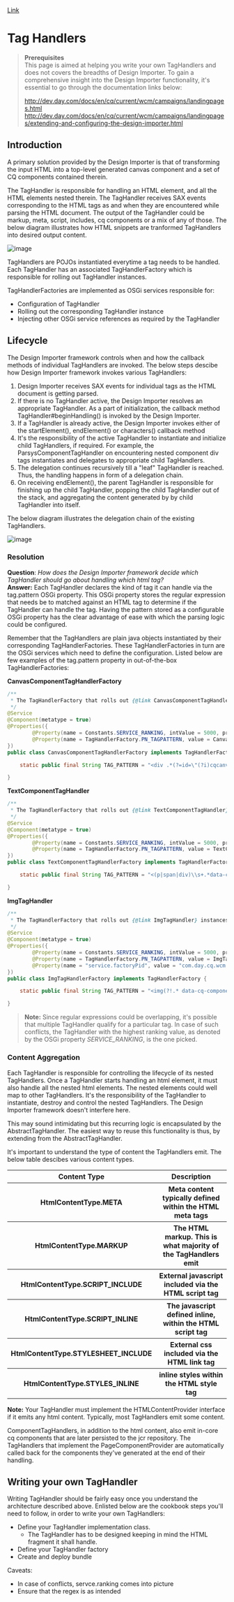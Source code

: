 [Link](#resolution)

# Tag Handlers

> **Prerequisites**   
> This page is aimed at helping you write your own TagHandlers and does not covers the breadths of Design Importer. To gain a comprehensive insight into the Design Importer functionality, it's essential to go through the documentation links below:     
>    
> http://dev.day.com/docs/en/cq/current/wcm/campaigns/landingpages.html   
> http://dev.day.com/docs/en/cq/current/wcm/campaigns/landingpages/extending-and-configuring-the-design-importer.html


## Introduction

A primary solution provided by the Design Importer is that of transforming the input HTML into a top-level generated canvas component and a set of CQ components contained therein. 

The TagHandler is responsible for handling an HTML element, and all the HTML elements nested therein. The TagHandler receives SAX events corresponding to the HTML tags as and when they are encountered while parsing the HTML document. The output of the TagHandler could be markup, meta, script, includes, cq components or a mix of any of those. The below diagram illustrates how HTML snippets are tranformed TagHandlers into desired output content.

![image](/apathela/designimporter-sdk/raw/diagrams/wiki/images/taghandlerintro.png)

TagHandlers are POJOs instantiated everytime a tag needs to be handled. Each TagHandler has an associated TagHandlerFactory which is responsible for rolling out TagHandler instances.

TagHandlerFactories are implemented as OSGi services responsible for:

- Configuration of TagHandler
- Rolling out the corresponding TagHandler instance
- Injecting other OSGi service references as required by the TagHandler

## Lifecycle

The Design Importer framework controls when and how the callback methods of individual TagHandlers are invoked. The below steps descibe how Design Importer framework invokes various TagHandlers:

1. Design Importer receives SAX events for individual tags as the HTML document is getting parsed.
2. If there is no TagHandler active, the Design Importer resolves an appropriate TagHandler. As a part of initialization, the callback method TagHandler#beginHandling() is invoked by the Design Importer.
3. If a TagHandler is already active, the Design Importer invokes either of the startElement(), endElement() or characters() callback method
4. It's the responsibility of the active TagHandler to instantiate and initialize child TagHandlers, if required. For example, the ParsysComponentTagHandler on encountering nested component div tags instantiates and delegates to appropriate child TagHandlers.
5. The delegation continues recursively till a "leaf" TagHandler is reached. Thus, the handling happens in form of a delegation chain.
6. On receiving endElement(), the parent TagHandler is responsible for finishing up the child TagHandler, popping the child TagHandler out of the stack, and aggregating the content generated by by child TagHandler into itself.

The below diagram illustrates the delegation chain of the existing TagHandlers.

![image](/apathela/designimporter-sdk/raw/diagrams/wiki/images/taghandlerdelegation.png)

### Resolution

**Question**: *How does the Design Importer framework decide which TagHandler should go about handling which html tag?*   
**Answer:** Each TagHandler declares the kind of tag it can handle via the tag.pattern OSGi property. This OSGi property stores the regular expression that needs be to matched against an HTML tag to determine if the TagHandler can handle the tag. Having the pattern stored as a configurable OSGi property has the clear advantage of ease with which the parsing logic could be configured.

Remember that the TagHandlers are plain java objects instantiated by their corresponding TagHandlerFactories. These TagHandlerFactories in turn are the OSGi services which need to define the configuration. Listed below are few examples of the tag.pattern property in out-of-the-box TagHandlerFactories:

**CanvasComponentTagHandlerFactory**

```java
/**
 * The TagHandlerFactory that rolls out {@link CanvasComponentTagHandler} instances
 */
@Service
@Component(metatype = true)
@Properties({
        @Property(name = Constants.SERVICE_RANKING, intValue = 5000, propertyPrivate = false),
        @Property(name = TagHandlerFactory.PN_TAGPATTERN, value = CanvasComponentTagHandlerFactory.TAG_PATTERN)
})
public class CanvasComponentTagHandlerFactory implements TagHandlerFactory {

	static public final String TAG_PATTERN = "<div .*(?=id=\"(?i)cqcanvas\").*>";

}
```

**TextComponentTagHandler**    

```java
/**
 * The TagHandlerFactory that rolls out {@link TextComponentTagHandler} instances
 */
@Service
@Component(metatype = true)
@Properties({
        @Property(name = Constants.SERVICE_RANKING, intValue = 5000, propertyPrivate = false),
        @Property(name = TagHandlerFactory.PN_TAGPATTERN, value = TextComponentTagHandlerFactory.TAG_PATTERN)
})
public class TextComponentTagHandlerFactory implements TagHandlerFactory {

	static public final String TAG_PATTERN = "<(p|span|div)\\s+.*data-cq-component=\"(?i)text\".*?>";

}
```    

**ImgTagHandler**    

```java
/**
 * The TagHandlerFactory that rolls out {@link ImgTagHandler} instances
 */
@Service
@Component(metatype = true)
@Properties({
        @Property(name = Constants.SERVICE_RANKING, intValue = 5000, propertyPrivate = false),
        @Property(name = TagHandlerFactory.PN_TAGPATTERN, value = ImgTagHandlerFactory.TAG_PATTERN),
        @Property(name = "service.factoryPid", value = "com.day.cq.wcm.designimporter.api.TagHandler")
})
public class ImgTagHandlerFactory implements TagHandlerFactory {

	static public final String TAG_PATTERN = "<img(?!.* data-cq-component=\"(?i)image\").*>";

}
```

> **Note:** Since regular expressions could be overlapping, it's possible that multiple TagHandler qualify for a particular tag. In case of such conflicts, the TagHandler with the highest ranking value, as denoted by the OSGi property *SERVICE_RANKING*, is the one picked.

### Content Aggregation

Each TagHandler is responsible for controlling the lifecycle of its nested TagHandlers. Once a TagHandler starts handling an html element, it must also handle all the nested html elements. The nested elements could well map to other TagHandlers. It's the responsibility of the TagHandler to instantiate, destroy and control the nested TagHandlers. The Design Importer framework doesn't interfere here.

This may sound intimidating but this recurring logic is encapsulated by the AbstractTagHandler. The easiest way to reuse this functionality is thus, by extending from the AbstractTagHandler.

It's important to understand the type of content the TagHandlers emit. The below table descibes various content types.
<table>

<tr>
<th>Content Type</th>
<th>Description</th>
</tr>

<tr>
<th>HtmlContentType.META</th>
<th>Meta content typically defined within the HTML meta tags</th>
</tr>

<tr>
<th>HtmlContentType.MARKUP</th>
<th>The HTML markup. This is what majority of the TagHandlers emit</th>
</tr>

<tr>
<th>HtmlContentType.SCRIPT_INCLUDE</th>
<th>External javascript included via the HTML script tag</th>
</tr>

<tr>
<th>HtmlContentType.SCRIPT_INLINE</th>
<th>The javascript defined inline, within the HTML script tag</th>
</tr>

<tr>
<th>HtmlContentType.STYLESHEET_INCLUDE</th>
<th>External css included via the HTML link tag</th>
</tr>

<tr>
<th>HtmlContentType.STYLES_INLINE</th>
<th>inline styles within the HTML style tag</th>
</tr>

</table>

**Note:** Your TagHandler must implement the HTMLContentProvider interface if it emits any html content. Typically, most TagHandlers emit some content.

ComponentTagHandlers, in addition to the html content, also emit in-core cq components that are later persisted to the jcr repository. The TagHandlers that implement the PageComponentProvider are automatically called back for the components they've generated at the end of their handling.

## Writing your own TagHandler

Writing TagHandler should be fairly easy once you understand the architecture described above. Enlisted below are the cookbook steps you'll need to follow, in order to write your own TagHandlers:

- Define your TagHandler implementation class.
	- The TagHandler has to be designed keeping in mind the HTML fragment it shall handle.
- Define your TagHandler factory
- Create and deploy bundle

Caveats:
- In case of conflicts, servce.ranking comes into picture
- Ensure that the regex is as intended
